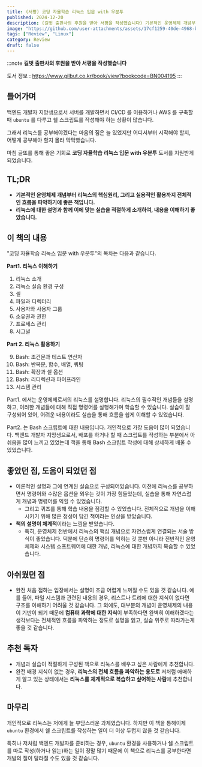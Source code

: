 ```yaml
---
title: (서평) 코딩 자율학습 리눅스 입문 with 우분투
published: 2024-12-20
description: (길벗 출판사의 후원을 받아 서평을 작성했습니다) 기본적인 운영체제 개념부터 리눅스의 핵심원리, 그리고 실용적인 활용까지 전체적인 흐름을 파악하기에 좋은 책!
image: "https://github.com/user-attachments/assets/17cf1259-40de-4968-b086-534942d1c2e7"
tags: ["Review", "Linux"]
category: Review
draft: false
---
```


:::note
 **길벗 출판사의 후원을 받아 서평을 작성했습니다**

 도서 정보 : <https://www.gilbut.co.kr/book/view?bookcode=BN004195>
:::

## 들어가며

 백엔드 개발자 지망생으로서 서버를 개발하면서 CI/CD 를 이용하거나 AWS 를 구축할 때 `ubuntu` 를 다루고 쉘 스크립트를 작성해야 하는 상황이 많습니다.

그래서 리눅스를 공부해야겠다는 마음의 짐은 늘 있었지만 어디서부터 시작해야 할지, 어떻게 공부해야 할지 몰라 막막했습니다.

마침 글또를 통해 좋은 기회로 **코딩 자율학습 리눅스 입문 with 우분투** 도서를 지원받게 되었습니다.

## TL;DR

- **기본적인 운영체제 개념부터 리눅스의 핵심원리, 그리고 실용적인 활용까지 전체적인 흐름을 파악하기에 좋은 책입니다.**
- **리눅스에 대한 설명과 함께 이에 맞는 실습을 적절하게 소개하여, 내용을 이해하기 좋았습니다.**

## 이 책의 내용

"코딩 자율학습 리눅스 입문 with 우분투"의 목차는 다음과 같습니다.

**Part1. 리눅스 이해하기**

1. 리눅스 소개
2. 리눅스 실습 환경 구성
3. 셸
4. 파일과 디렉터리
5. 사용자와 사용자 그룹
6. 소유권과 권한
7. 프로세스 관리
8. 시그널

**Part 2. 리눅스 활용하기**

9. Bash: 조건문과 테스트 연산자
10. Bash: 반복문, 함수, 배열, 쿼팅
11. Bash: 확장과 셸 옵션
12. Bash: 리디렉션과 파이프라인
13. 시스템 관리

Part1. 에서는 운영체제로서의 리눅스를 설명합니다. 리눅스의 필수적인 개념들을 설명하고, 이러한 개념들에 대해 직접 명령어를 실행해가며 학습할 수 있습니다. 실습이 잘 구성되어 있어, 어려운 내용이라도 실습을 통해 흐름을 쉽게 이해할 수 있었습니다.

Part2. 는 Bash 스크립트에 대한 내용입니다. 개인적으로 가장 도움이 많이 되었습니다. 백엔드 개발자 지망생으로서, 배포를 하거나 할 때 스크립트를 작성하는 부분에서 아쉬움을 많이 느끼고 있었는데 책을 통해 Bash 스크립트 작성에 대해 상세하게 배울 수 있었습니다.

## 좋았던 점, 도움이 되었던 점

- 이론적인 설명과 그에 연계된 실습으로 구성되어있습니다. 이전에 리눅스를 공부하면서 명령어와 수많은 옵션을 외우는 것이 가장 힘들었는데, 실습을 통해 자연스럽게 개념과 명령어를 익힐 수 있었습니다.
  - 그리고 퀴즈를 통해 학습 내용을 점검할 수 있었습니다. 전체적으로 개념을 이해시키기 위해 많은 정성이 담긴 책이라는 인상을 받았습니다.
- **책의 설명이 체계적**이라는 느낌을 받았습니다.
  - 특히, 운영체제 전반에서 리눅스의 핵심 개념으로 자연스럽게 연결되는 서술 방식이 좋았습니다. 덕분에 단순히 명령어를 익히는 것 뿐만 아니라 전반적인 운영체제와 시스템 소프트웨어에 대한 개념, 리눅스에 대한 개념까지 복습할 수 있었습니다.

## 아쉬웠던 점

- 완전 처음 접하는 입장에서는 설명이 조금 어렵게 느껴질 수도 있을 것 같습니다. 예를 들어, 파일 시스템과 관련된 내용의 경우, 리스트나 트리에 대한 지식이 없다면 구조를 이해하기 어려울 것 같습니다. 그 외에도, 대부분의 개념이 운영체제의 내용이 기반이 되기 때문에 **컴퓨터 과학에 대한 지식**이 부족하다면 완벽히 이해하겠다는 생각보다는 전체적인 흐름을 파악하는 정도로 설명을 읽고, 실습 위주로 따라가는게 좋을 것 같습니다.

## 추천 독자

- 개념과 실습이 적절하게 구성된 책으로 리눅스를 배우고 싶은 사람에게 추천합니다.
- 완전 배경 지식이 없는 경우, **리눅스의 전체 흐름을 파악하는 용도로** 저처럼 애매하게 알고 있는 상태에서는 **리눅스를 체계적으로 복습하고 싶어하는 사람**에 추천합니다.

## 마무리

개인적으로 리눅스는 저에게 늘 부담스러운 과제였습니다. 하지만 이 책을 통해이제 `ubuntu` 환경에서 쉘 스크립트를 작성하는 일이 더 이상 두렵지 않을 것 같습니다.

특히나 저처럼 백엔드 개발자를 준비하는 경우, `ubuntu` 환경을 사용하거나 쉘 스크립트를 따로 작성(하거나 읽는)하는 일이 정말 많기 때문에 이 책으로 리눅스를 공부한다면 개발의 질이 달라질 수도 있을 것 같습니다.
